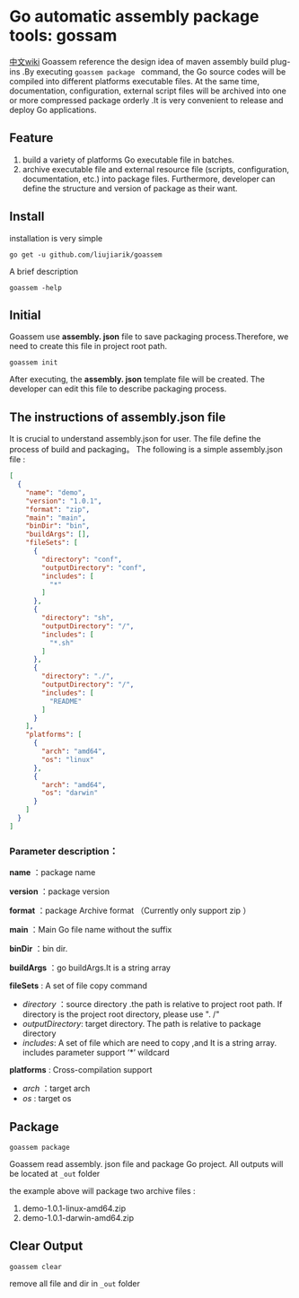 #  Go automatic assembly package tools: gossam
[中文wiki](https://github.com/liujiarik/goassem/wiki/goassem-chinese-wiki)
Goassem reference  the design idea of maven assembly build plug-ins .By executing  `goassem package ` command, the  Go source codes  will be compiled into different platforms executable files. At the same time,  documentation, configuration, external script files will be archived into one or more compressed package orderly .It is very convenient to release and deploy Go applications.

## Feature
1. build a variety of platforms  Go executable file in batches.
2. archive executable file and external resource file (scripts, configuration, documentation, etc.) into package files. Furthermore, developer can define the structure and version of package as their want.

## Install
 installation is very simple
```
go get -u github.com/liujiarik/goassem
```

 A brief description
```
goassem -help
```

## Initial
Goassem use **assembly. json** file to save packaging process.Therefore, we need to create this file in project root path.
```
goassem init
```
After executing,  the **assembly. json** template file will be created. The developer can edit this file to describe packaging process.

## The instructions of  assembly.json file
 It is crucial to understand assembly.json for user. The file define the process of build and packaging。
The following is a simple assembly.json file :

``` json
[
  {
    "name": "demo",
    "version": "1.0.1",
    "format": "zip",
    "main": "main",
    "binDir": "bin",
    "buildArgs": [],
    "fileSets": [
      {
        "directory": "conf",
        "outputDirectory": "conf",
        "includes": [
          "*"
        ]
      },
      {
        "directory": "sh",
        "outputDirectory": "/",
        "includes": [
          "*.sh"
        ]
      },
      {
        "directory": "./",
        "outputDirectory": "/",
        "includes": [
          "README"
        ]
      }
    ],
    "platforms": [
      {
        "arch": "amd64",
        "os": "linux"
      },
      {
        "arch": "amd64",
        "os": "darwin"
      }
    ]
  }
]
```

### Parameter description：
**name** ：package name

**version** ：package version

**format** ：package Archive format （Currently only support zip ）

**main** ：Main Go file name without the suffix

**binDir** ：bin dir.

**buildArgs** ：go buildArgs.It is a string array

**fileSets** : A set of file copy command

* *directory* ：source directory .the path is relative to project root path. If  directory is the project root directory, please use ". /"
* *outputDirectory*:  target directory. The path is relative to package directory
* *includes*: A set of file which are need to copy ,and It is a string array. includes parameter support ‘*’  wildcard

**platforms** :  Cross-compilation support
* *arch* ：target  arch
* *os* :  target  os

## Package
```
goassem package
```

Goassem read assembly. json  file and package Go project. All outputs  will be  located  at  ` _out ` folder

the example  above will package two archive files :

1. demo-1.0.1-linux-amd64.zip
2. demo-1.0.1-darwin-amd64.zip


## Clear Output
```
goassem clear
```

remove all file and dir in `_out` folder